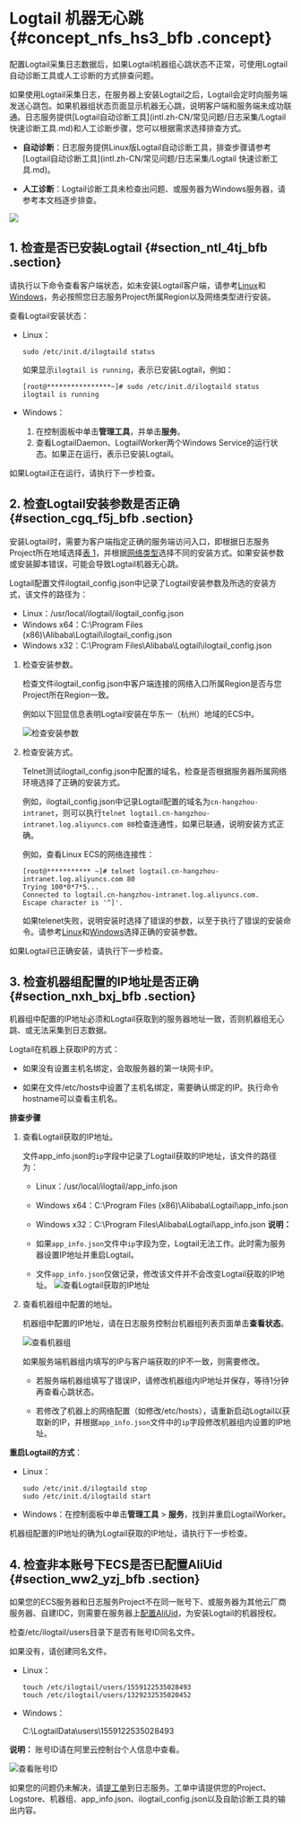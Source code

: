 # Logtail 机器无心跳 {#concept_nfs_hs3_bfb .concept}

配置Logtail采集日志数据后，如果Logtail机器组心跳状态不正常，可使用Logtail自动诊断工具或人工诊断的方式排查问题。

如果使用Logtail采集日志，在服务器上安装Logtail之后，Logtail会定时向服务端发送心跳包。如果机器组状态页面显示机器无心跳，说明客户端和服务端未成功联通。日志服务提供[Logtail自动诊断工具](intl.zh-CN/常见问题/日志采集/Logtail 快速诊断工具.md)和人工诊断步骤，您可以根据需求选择排查方式。

-   **自动诊断**：日志服务提供Linux版Logtail自动诊断工具，排查步骤请参考[Logtail自动诊断工具](intl.zh-CN/常见问题/日志采集/Logtail 快速诊断工具.md)。

-   **人工诊断**：Logtail诊断工具未检查出问题、或服务器为Windows服务器，请参考本文档逐步排查。


![](http://static-aliyun-doc.oss-cn-hangzhou.aliyuncs.com/assets/img/13294/154164561511589_zh-CN.png)

## 1. 检查是否已安装Logtail {#section_ntl_4tj_bfb .section}

请执行以下命令查看客户端状态，如未安装Logtail客户端，请参考[Linux](../intl.zh-CN/用户指南/Logtail采集/安装/Linux.md)和[Windows](../intl.zh-CN/用户指南/Logtail采集/安装/Windows.md)，务必按照您日志服务Project所属Region以及网络类型进行安装。

查看Logtail安装状态：

-   Linux：

    ```
    sudo /etc/init.d/ilogtaild status 
    ```

    如果显示`ilogtail is running`，表示已安装Logtail，例如：

    ```
    [root@****************~]# sudo /etc/init.d/ilogtaild status 
    ilogtail is running
    ```

-   Windows：
    1.  在控制面板中单击**管理工具**，并单击**服务**。
    2.  查看LogtailDaemon、LogtailWorker两个Windows Service的运行状态。如果正在运行，表示已安装Logtail。

如果Logtail正在运行，请执行下一步检查。

## 2. 检查Logtail安装参数是否正确 {#section_cgq_f5j_bfb .section}

安装Logtail时，需要为客户端指定正确的服务端访问入口，即根据日志服务Project所在地域选择[表 1](../intl.zh-CN/用户指南/Logtail采集/安装/Linux.md#table_eyz_pmv_vdb)，并根据[网络类型](../intl.zh-CN/用户指南/Logtail采集/选择网络.md)选择不同的安装方式。如果安装参数或安装脚本错误，可能会导致Logtail机器无心跳。

Logtail配置文件ilogtail\_config.json中记录了Logtail安装参数及所选的安装方式，该文件的路径为：

-   Linux：/usr/local/ilogtail/ilogtail\_config.json
-   Windows x64：C:\\Program Files \(x86\)\\Alibaba\\Logtail\\ilogtail\_config.json
-   Windows x32：C:\\Program Files\\Alibaba\\Logtail\\ilogtail\_config.json

1.  检查安装参数。

    检查文件ilogtail\_config.json中客户端连接的网络入口所属Region是否与您Project所在Region一致。

    例如以下回显信息表明Logtail安装在华东一（杭州）地域的ECS中。

    ![](images/21881_zh-CN.png "检查安装参数")

2.  检查安装方式。

    Telnet测试ilogtail\_config.json中配置的域名，检查是否根据服务器所属网络环境选择了正确的安装方式。

    例如，ilogtail\_config.json中记录Logtail配置的域名为`cn-hangzhou-intranet`，则可以执行`telnet logtail.cn-hangzhou-intranet.log.aliyuncs.com 80`检查连通性，如果已联通，说明安装方式正确。

    例如，查看Linux ECS的网络连接性：

    ```
    [root@*********** ~]# telnet logtail.cn-hangzhou-intranet.log.aliyuncs.com 80
    Trying 100*0*7*5...
    Connected to logtail.cn-hangzhou-intranet.log.aliyuncs.com.
    Escape character is '^]'. 
    ```

    如果telenet失败，说明安装时选择了错误的参数，以至于执行了错误的安装命令。请参考[Linux](../intl.zh-CN/用户指南/Logtail采集/安装/Linux.md)和[Windows](../intl.zh-CN/用户指南/Logtail采集/安装/Windows.md)选择正确的安装参数。


如果Logtail已正确安装，请执行下一步检查。

## 3. 检查机器组配置的IP地址是否正确 {#section_nxh_bxj_bfb .section}

机器组中配置的IP地址必须和Logtail获取到的服务器地址一致，否则机器组无心跳、或无法采集到日志数据。

Logtail在机器上获取IP的方式：

-   如果没有设置主机名绑定，会取服务器的第一块网卡IP。

-   如果在文件/etc/hosts中设置了主机名绑定，需要确认绑定的IP。执行命令hostname可以查看主机名。


**排查步骤**

1.  查看Logtail获取的IP地址。

    文件app\_info.json的`ip`字段中记录了Logtail获取的IP地址，该文件的路径为：

    -   Linux：/usr/local/ilogtail/app\_info.json
    -   Windows x64：C:\\Program Files \(x86\)\\Alibaba\\Logtail\\app\_info.json
    -   Windows x32：C:\\Program Files\\Alibaba\\Logtail\\app\_info.json
    **说明：** 

    -   如果`app_info.json`文件中`ip`字段为空，Logtail无法工作。此时需为服务器设置IP地址并重启Logtail。
    -   文件`app_info.json`仅做记录，修改该文件并不会改变Logtail获取的IP地址。
    ![](images/11585_zh-CN.png "查看Logtail获取的IP地址")

2.  查看机器组中配置的地址。

    机器组中配置的IP地址，请在日志服务控制台机器组列表页面单击**查看状态**。

     ![](images/11586_zh-CN.png "查看机器组") 

    如果服务端机器组内填写的IP与客户端获取的IP不一致，则需要修改。

    -   若服务端机器组填写了错误IP，请修改机器组内IP地址并保存，等待1分钟再查看心跳状态。

    -   若修改了机器上的网络配置（如修改/etc/hosts），请重新启动Logtail以获取新的IP，并根据`app_info.json`文件中的`ip`字段修改机器组内设置的IP地址。


**重启Logtail的方式**：

-   Linux：

    ```
    sudo /etc/init.d/ilogtaild stop
    sudo /etc/init.d/ilogtaild start
    ```

-   Windows：在控制面板中单击**管理工具** \> **服务**，找到并重启LogtailWorker。

机器组配置的IP地址的确为Logtail获取的IP地址，请执行下一步检查。

## 4. 检查非本账号下ECS是否已配置AliUid {#section_ww2_yzj_bfb .section}

如果您的ECS服务器和日志服务Project不在同一账号下、或服务器为其他云厂商服务器、自建IDC，则需要在服务器上[配置AliUid](../intl.zh-CN/用户指南/Logtail采集/机器组/为非本账号ECS、自建IDC配置AliUid.md)，为安装Logtail的机器授权。

检查/etc/ilogtail/users目录下是否有账号ID同名文件。

如果没有，请创建同名文件。

-   Linux：

    ```
    touch /etc/ilogtail/users/1559122535028493
    touch /etc/ilogtail/users/1329232535020452
    ```

-   Windows：

    C:\\LogtailData\\users\\1559122535028493


**说明：** 账号ID请在阿里云控制台个人信息中查看。

![](../DNSLS11850791/images/5286_zh-CN.png "查看账号ID")

如果您的问题仍未解决，请[提工单](https://selfservice.console.aliyun.com/ticket/category/sls/today)到日志服务。工单中请提供您的Project、Logstore、机器组、app\_info.json、ilogtail\_config.json以及自助诊断工具的输出内容。

